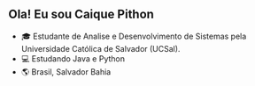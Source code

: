 ## Ola! Eu sou Caique Pithon


- 🎓 Estudante de Analise e Desenvolvimento de Sistemas pela Universidade Católica de Salvador (UCSal).
- 💻 Estudando Java e Python 
- 🌎 Brasil, Salvador Bahia
  
